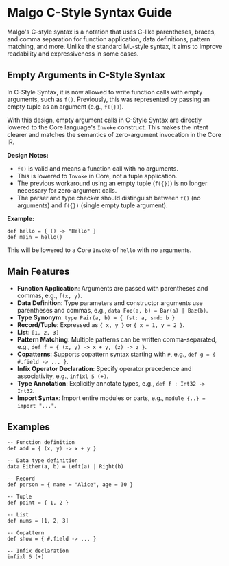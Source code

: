 # Malgo C-Style Syntax Guide

Malgo's C-style syntax is a notation that uses C-like parentheses, braces, and comma separation for function application, data definitions, pattern matching, and more. Unlike the standard ML-style syntax, it aims to improve readability and expressiveness in some cases.

## Empty Arguments in C-Style Syntax

In C-Style Syntax, it is now allowed to write function calls with empty arguments, such as `f()`. Previously, this was represented by passing an empty tuple as an argument (e.g., `f({})`).

With this design, empty argument calls in C-Style Syntax are directly lowered to the Core language's `Invoke` construct. This makes the intent clearer and matches the semantics of zero-argument invocation in the Core IR.

**Design Notes:**
- `f()` is valid and means a function call with no arguments.
- This is lowered to `Invoke` in Core, not a tuple application.
- The previous workaround using an empty tuple (`f({})`) is no longer necessary for zero-argument calls.
- The parser and type checker should distinguish between `f()` (no arguments) and `f({})` (single empty tuple argument).

**Example:**

```malgo
def hello = { () -> "Hello" }
def main = hello()
```

This will be lowered to a Core `Invoke` of `hello` with no arguments.

## Main Features

- **Function Application**: Arguments are passed with parentheses and commas, e.g., `f(x, y)`.
- **Data Definition**: Type parameters and constructor arguments use parentheses and commas, e.g., `data Foo(a, b) = Bar(a) | Baz(b)`.
- **Type Synonym**: `type Pair(a, b) = { fst: a, snd: b }`
- **Record/Tuple**: Expressed as `{ x, y }` or `{ x = 1, y = 2 }`.
- **List**: `[1, 2, 3]`
- **Pattern Matching**: Multiple patterns can be written comma-separated, e.g., `def f = { (x, y) -> x + y, (z) -> z }`.
- **Copatterns**: Supports copattern syntax starting with `#`, e.g., `def g = { #.field -> ... }`.
- **Infix Operator Declaration**: Specify operator precedence and associativity, e.g., `infixl 5 (+)`.
- **Type Annotation**: Explicitly annotate types, e.g., `def f : Int32 -> Int32`.
- **Import Syntax**: Import entire modules or parts, e.g., `module {..} = import "..."`.

## Examples

```malgo
-- Function definition
def add = { (x, y) -> x + y }

-- Data type definition
data Either(a, b) = Left(a) | Right(b)

-- Record
def person = { name = "Alice", age = 30 }

-- Tuple
def point = { 1, 2 }

-- List
def nums = [1, 2, 3]

-- Copattern
def show = { #.field -> ... }

-- Infix declaration
infixl 6 (+)
```
